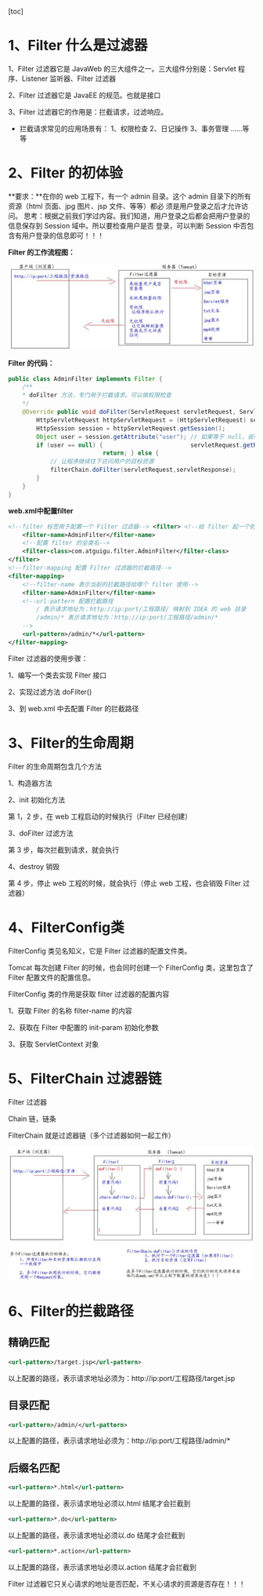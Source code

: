 [toc]



# 1、Filter 什么是过滤器 

1、Filter 过滤器它是 JavaWeb 的三大组件之一。三大组件分别是：Servlet 程序、Listener 监听器、Filter 过滤器

2、Filter 过滤器它是 JavaEE 的规范。也就是接口

3、Filter 过滤器它的作用是：拦截请求，过滤响应。

- 拦截请求常见的应用场景有： 
  1、权限检查 
  2、日记操作 
  3、事务管理 ……等等 

# 2、Filter 的初体验 

**要求：**在你的 web 工程下，有一个 admin 目录。这个 admin 目录下的所有资源（html 页面、jpg 图片、jsp 文件、等等）都必 须是用户登录之后才允许访问。 思考：根据之前我们学过内容。我们知道，用户登录之后都会把用户登录的信息保存到 Session 域中。所以要检查用户是否 登录，可以判断 Session 中否包含有用户登录的信息即可！！！

**Filter 的工作流程图：**

<img src="Filter过滤器.assets/image-20210928133544613.png" alt="image-20210928133544613" style="zoom:80%;" />

**Filter 的代码：** 

```java
public class AdminFilter implements Filter { 
    /**
    * doFilter 方法，专门用于拦截请求。可以做权限检查 
    */ 
    @Override public void doFilter(ServletRequest servletRequest, ServletResponse servletResponse, FilterChain filterChain) throws IOException, ServletException {
        HttpServletRequest httpServletRequest = (HttpServletRequest) servletRequest;
        HttpSession session = httpServletRequest.getSession(); 
        Object user = session.getAttribute("user"); // 如果等于 null，说明还没有登录 
        if (user == null) { 						servletRequest.getRequestDispatcher("/login.jsp").forward(servletRequest,servletResponse); 
                           return; } else { 
            // 让程序继续往下访问用户的目标资源 
            filterChain.doFilter(servletRequest,servletResponse); 
        } 
    } 
}
```

**web.xml中配置filter**

```xml
<!--filter 标签用于配置一个 Filter 过滤器--> <filter> <!--给 filter 起一个别名--> 
    <filter-name>AdminFilter</filter-name> 
    <!--配置 filter 的全类名--> 
    <filter-class>com.atguigu.filter.AdminFilter</filter-class> 
</filter>
<!--filter-mapping 配置 Filter 过滤器的拦截路径--> 
<filter-mapping> 
    <!--filter-name 表示当前的拦截路径给哪个 filter 使用-->
    <filter-name>AdminFilter</filter-name>
    <!--url-pattern 配置拦截路径 
		/ 表示请求地址为：http://ip:port/工程路径/ 映射到 IDEA 的 web 目录 
		/admin/* 表示请求地址为：http://ip:port/工程路径/admin/* 
	--> 
    <url-pattern>/admin/*</url-pattern> 
</filter-mapping>
```

Filter 过滤器的使用步骤： 

1、编写一个类去实现 Filter 接口 

2、实现过滤方法 doFilter() 

3、到 web.xml 中去配置 Filter 的拦截路径

# 3、Filter的生命周期

Filter 的生命周期包含几个方法 

1、构造器方法 

2、init 初始化方法 

第 1，2 步，在 web 工程启动的时候执行（Filter 已经创建） 

3、doFilter 过滤方法 

第 3 步，每次拦截到请求，就会执行 

4、destroy 销毁 

第 4 步，停止 web 工程的时候，就会执行（停止 web 工程，也会销毁 Filter 过滤器）

# 4、FilterConfig类

FilterConfig 类见名知义，它是 Filter 过滤器的配置文件类。 

Tomcat 每次创建 Filter 的时候，也会同时创建一个 FilterConfig 类，这里包含了 Filter 配置文件的配置信息。 

FilterConfig 类的作用是获取 filter 过滤器的配置内容 

1、获取 Filter 的名称 filter-name 的内容 

2、获取在 Filter 中配置的 init-param 初始化参数 

3、获取 ServletContext 对象

# 5、FilterChain 过滤器链 

Filter 过滤器 

Chain 链，链条 

FilterChain 就是过滤器链（多个过滤器如何一起工作）

<img src="Filter过滤器.assets/image-20210928134250878.png" alt="image-20210928134250878" style="zoom:80%;" />

# 6、Filter的拦截路径

## 精确匹配

```xml
<url-pattern>/target.jsp</url-pattern> 
```

以上配置的路径，表示请求地址必须为：http://ip:port/工程路径/target.jsp 

## 目录匹配

```xml
<url-pattern>/admin/</url-pattern> 
```

以上配置的路径，表示请求地址必须为：http://ip:port/工程路径/admin/* 

## 后缀名匹配

```xml
<url-pattern>*.html</url-pattern>
```

以上配置的路径，表示请求地址必须以.html 结尾才会拦截到 

```xml
<url-pattern>*.do</url-pattern> 
```

以上配置的路径，表示请求地址必须以.do 结尾才会拦截到 

```xml
<url-pattern>*.action</url-pattern>
```

以上配置的路径，表示请求地址必须以.action 结尾才会拦截到 

Filter 过滤器它只关心请求的地址是否匹配，不关心请求的资源是否存在！！！
